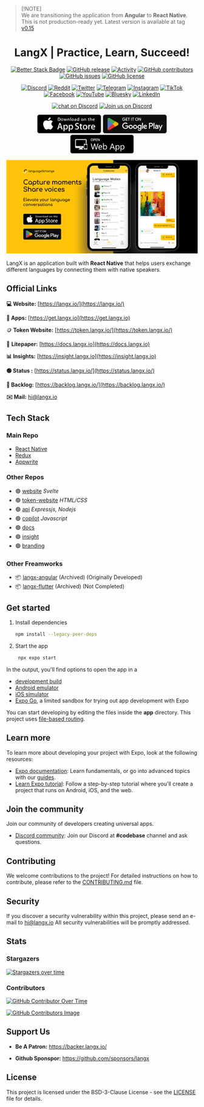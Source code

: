 > [!NOTE]\
> We are transitioning the application from **Angular** to **React Native**. This is not production-ready yet. Latest version is available at tag [v0.15](https://github.com/langx/langx/releases/tag/v0.15)

 <h1 align="center"> LangX | Practice, Learn, Succeed! </h1>
<p align="center">
  <a href="https://status.langx.io/" target="_blank"><img src="https://uptime.betterstack.com/status-badges/v1/monitor/vrew.svg" alt="Better Stack Badge"></a>
  <a href="https://github.com/langx/langx/releases" target="_blank"><img src="https://img.shields.io/github/release/langx/langx.svg" alt="GitHub release"></a>
  <a href="https://github.com/badges/langx/langx" target="_blank"><img src="https://img.shields.io/github/commit-activity/m/langx/langx" alt="Activity"></a>
  <a href="https://github.com/langx/langx/graphs/contributors" target="_blank"><img src="https://img.shields.io/github/contributors/langx/langx.svg" alt="GitHub contributors"></a>
  <a href="https://github.com/langx/langx/issues" target="_blank"><img src="https://img.shields.io/github/issues/langx/langx.svg" alt="GitHub issues"></a>
  <a href="https://github.com/langx/langx/blob/main/LICENSE" target="_blank"><img src="https://img.shields.io/github/license/langx/langx.svg" alt="GitHub license"></a>
</p>
<p align="center">
  <a href="https://discord.langx.io" target="_blank"><img src="https://img.shields.io/badge/-Discord-5865F2?style=flat&logo=discord&logoColor=white" alt="Discord"></a>
  <a href="https://reddit.com/r/langx" target="_blank"><img src="https://img.shields.io/badge/-Reddit-FF5700?style=flat&logo=reddit&logoColor=white" alt="Reddit"></a>
  <a href="https://x.com/langx_io" target="_blank"><img src="https://img.shields.io/badge/-Twitter-1DA1F2?style=flat&logo=twitter&logoColor=white" alt="Twitter"></a>
  <a href="https://t.me/langxapp" target="_blank"><img src="https://img.shields.io/badge/-Telegram-2CA5E0?style=flat&logo=telegram&logoColor=white" alt="Telegram"></a>
  <a href="https://instagram.com/langxapp" target="_blank"><img src="https://img.shields.io/badge/-Instagram-E4405F?style=flat&logo=instagram&logoColor=white" alt="Instagram"></a>
  <a href="https://tiktok.com/@langxapp" target="_blank"><img src="https://img.shields.io/badge/-TikTok-000000?style=flat&logo=tiktok&logoColor=white" alt="TikTok"></a>
  <a href="https://www.facebook.com/langxapp" target="_blank"><img src="https://img.shields.io/badge/-Facebook-1877F2?style=flat&logo=facebook&logoColor=white" alt="Facebook"></a>
  <a href="https://www.youtube.com/@langxapp" target="_blank"><img src="https://img.shields.io/badge/-YouTube-FF0000?style=flat&logo=youtube&logoColor=white" alt="YouTube"></a>
  <a href="https://bsky.app/profile/langx.io" target="_blank"><img src="https://img.shields.io/badge/-Bluesky-1DA1F2?style=flat&logo=bluesky&logoColor=white" alt="Bluesky"></a>
  <a href="https://www.linkedin.com/products/new-chapter-technology-limited-liability-company-languagexchange-practice-learn-succeed/" target="_blank"><img src="https://img.shields.io/badge/-LinkedIn-0077B5?style=flat&logo=linkedin&logoColor=white" alt="LinkedIn"></a>
</p>
<p align="center">
  <a href="https://discord.langx.io" target="_blank"><img src="https://img.shields.io/discord/1211339989967970375?logo=discord" alt="chat on Discord"></a>
  <a href="https://discord.langx.io" target="_blank"><img src="https://dcbadge.vercel.app/api/server/2D3jW2YDgS?style=flat" alt="Join us on Discord"></a>
</p>
<p align="center">
  <a href='https://apps.apple.com/app/languagexchange/id6474187141' target='_blank'><img src="https://github.com/langx/.github/blob/main/assets/ios.png" height="50"></a>
  <a href='https://play.google.com/store/apps/details?id=tech.newchapter.languageXchange' target='_blank'><img src="https://github.com/langx/.github/blob/main/assets/android.png" height="50"></a>
  <a href='https://app.langx.io' target='_blank'><img src="https://github.com/langx/.github/blob/main/assets/pwa.png" height="50"></a>
</p>
<p align="center">
  <a href="https://langx.io" target="_blank">
  <img alt="Featured Image" src="https://github.com/langx/.github/blob/main/assets/featured_image.png" />
  </a>
</p>

LangX is an application built with **React Native** that helps users exchange different languages by connecting them with native speakers.

## Official Links

**:computer: Website:** [https://langx.io/](https://langx.io/)

**:calling: Apps:** [https://get.langx.io](https://get.langx.io)

:coin: **Token Website:** [https://token.langx.io/](https://token.langx.io/)

:scroll: **Litepaper:** [https://docs.langx.io](https://docs.langx.io)

**:bar_chart: Insights:** [https://insight.langx.io](https://insight.langx.io)

**:green_circle: Status :** [https://status.langx.io/](https://status.langx.io/)

**:wrench: Backlog:** [https://backlog.langx.io/](https://backlog.langx.io/)

**:envelope: Mail:** [hi@langx.io](mailto:hi@langx.io)

## Tech Stack

### Main Repo

- [React Native](https://reactnative.dev/)
- [Redux](https://redux.js.org/)
- [Appwrite](https://appwrite.io/)

### Other Repos

- 🟢 [website](https://github.com/langx/website) _Svelte_
- 🟢 [token-website](https://github.com/langx/token-website) _HTML/CSS_
- 🟢 [api](https://github.com/langx/token-api) _Expressjs, Nodejs_
- 🟢 [copilot](https://github.com/langx/copilot) _Javascript_
- 🟢 [docs](https://github.com/langx/docs)
- 🟢 [insight](https://github.com/langx/insight)
- 🟢 [branding](https://github.com/langx/branding)

### Other Freamworks

- 📦️ [langx-angular](https://github.com/langx/langx-angular) (Archived) (Originally Developed)
- 📦️ [langx-flutter](https://github.com/langx/langx-flutter) (Archived) (Not Completed)

## Get started

1. Install dependencies

   ```bash
   npm install --legacy-peer-deps
   ```

2. Start the app

   ```bash
    npx expo start
   ```

In the output, you'll find options to open the app in a

- [development build](https://docs.expo.dev/develop/development-builds/introduction/)
- [Android emulator](https://docs.expo.dev/workflow/android-studio-emulator/)
- [iOS simulator](https://docs.expo.dev/workflow/ios-simulator/)
- [Expo Go](https://expo.dev/go), a limited sandbox for trying out app development with Expo

You can start developing by editing the files inside the **app** directory. This project uses [file-based routing](https://docs.expo.dev/router/introduction).

## Learn more

To learn more about developing your project with Expo, look at the following resources:

- [Expo documentation](https://docs.expo.dev/): Learn fundamentals, or go into advanced topics with our [guides](https://docs.expo.dev/guides).
- [Learn Expo tutorial](https://docs.expo.dev/tutorial/introduction/): Follow a step-by-step tutorial where you'll create a project that runs on Android, iOS, and the web.

## Join the community

Join our community of developers creating universal apps.

- [Discord community](https://discord.langx.io): Join our Discord at **#codebase** channel and ask questions.

<!-- ### Cloud Functions

To push Appwrite Cloud Functions, follow these steps:

1. Make sure you have the Appwrite CLI installed on your machine. If you don't have it installed, you can install it using the command `npm install -g appwrite`
2. Navigate to the root directory of your Appwrite project using the command line.
3. Run the command `appwrite login` to log in to your Appwrite account.
4. Run the command `appwrite functions create` to initialize the Appwrite Cloud Functions in your project.
5. Follow the prompts to select your Appwrite project and choose the language you want to use for your functions.
6. Once the initialization is complete, you can check Cloud Functions code in the `appwrite/functions/index.js` file (if you're using JavaScript) or you can convert `appwrite/functions/index.js` to `appwrite/functions/index.ts` file (if you're using TypeScript).
7. Once you've written your Cloud Functions code, run the command `appwrite functions deploy` to deploy your functions to Appwrite.
8. Go to database function console and make sure that right permissions you set for related function.

That's it! You should now be able to push your Appwrite Cloud Functions to Appwrite and use them in your app. If you encounter any issues during the process, please refer to the Appwrite documentation or open an issue on the Appwrite GitHub repository.

## Deep Linking

Deep linking is a technique that allows an app to be opened to a specific UI or state, using a URL. This is useful for a variety of reasons, such as driving user engagement from web to app, or simply providing a better user experience.

### Android Deep Linking

1. Create a `/src/.well-known` directory in your project's `src` directory.

2. Inside the `/src/.well-known` directory, create a file named `assetlinks.json`

3. In the `assestslinks.json` file, add the following code to it:

```json
[
  {
    "relation": ["delegate_permission/common.handle_all_urls"],
    "target": {
      "namespace": "android_app",
      "package_name": "com.example.yourapp",
      "sha256_cert_fingerprints": ["14:6D:E9:..."]
    }
  }
]
```

Replace `com.example.yourapp` with your app's package name and replace `14:6D:E9:...` with the SHA-256 fingerprint of your app's signing certificate.

4. Add the `/src/.well-known` directory to the `assets` array in your `angular.json` file.

```json
"assets": [
  "src/favicon.ico",
  "src/assets",
  {
    "glob": "**/*",
    "input": "src/.well-known",
    "output": "/.well-known"
  }
]
```

5. Rebuild your project.

### iOS Universal Links

1. Create a `/src/.well-known` directory in your project's `src` directory.

2. Inside the `/src/.well-known` directory, create a file named `apple-app-site-association`

3. In the `apple-app-site-association` file, add the following code to it:

```json
{
  "applinks": {
    "apps": [],
    "details": [
      {
        "appID": "TEAM_ID.BUNDLE_ID",
        "paths": ["*"]
      }
    ]
  }
}
```

Replace `TEAM_ID.BUNDLE_ID` with your app's Team ID and Bundle ID.

4. Add the `/src/.well-known` directory to the `assets` array in your `angular.json` file.

```json
"assets": [
  "src/favicon.ico",
  "src/assets",
  {
    "glob": "**/*",
    "input": "src/.well-known",
    "output": "/.well-known"
  }
]
```

5. Rebuild your project.

After following these steps, your Angular app should be set up to handle deep links on both Android and iOS devices.

For more information: https://capacitorjs.com/docs/guides/deep-links

## Firebase Messaging Service Worker

In your project, you need to create a file named `src/firebase-messaging-sw.js`. This file will be responsible for handling Firebase messaging in the service worker.

Here's a breakdown of the code in this file:

```js
// Give the service worker access to Firebase Messaging.
// Note that you can only use Firebase Messaging here. Other Firebase libraries
// are not available in the service worker.
importScripts("https://www.gstatic.com/firebasejs/8.10.1/firebase-app.js");
importScripts("https://www.gstatic.com/firebasejs/8.10.1/firebase-messaging.js");

// Initialize the Firebase app in the service worker by passing in
// your app's Firebase config object.
// https://firebase.google.com/docs/web/setup#config-object
const firebaseApp = initializeApp({
  apiKey: "xxxxxxxxxxxxxxxxxxxxxxxxxxxxxxxxxxxxxx",
  authDomain: "xxxxxxxxxxxxxxxxxxxxxxxxxxxxxxxxxxxx",
  projectId: "xxxxxxxxxxxxxxxxxx",
  storageBucket: "xxxxxxxxxxxxxxxxxxxxxxxxxxxxxxxxx",
  messagingSenderId: "xxxxxxxxxxxx",
  appId: "x:xxxxxxxxxxxx:web:xxxxxxxxxxxxxxxxxxxx",
});

// Retrieve an instance of Firebase Messaging so that it can handle background
// messages.
const messaging = firebase.messaging();
```

This code initializes your Firebase application with your Firebase configuration. Replace the "xxxxxxx" with your actual Firebase configuration values.

This line retrieves an instance of Firebase Messaging so that it can handle background messages. -->

## Contributing

We welcome contributions to the project! For detailed instructions on how to contribute, please refer to the [CONTRIBUTING.md](CONTRIBUTING.md) file.

## Security

If you discover a security vulnerability within this project, please send an e-mail to [hi@langx.io](mailto:hi@langx.io) All security vulnerabilities will be promptly addressed.

<!--
### Paths

- `android/app/google-services.json`

- `ios/App/App/GoogleService-info.plist`

### Google Services

#### GoogleService-info.plist and google-services.json

`google-services.json` is a configuration file that contains information about a Firebase project, such as the project's API key, database URL, and storage bucket. It is used by Android apps to connect to Firebase services, such as Firebase Authentication, Firebase Realtime Database, and Firebase Cloud Messaging.

The content of the Firebase config or object can be considered as public, including the app's platform-specific ID (Apple bundle ID or Android package name) and the Firebase project-specific values, like the API Key, project ID, Realtime Database URL, and Cloud Storage bucket name. Given this, use Firebase Security Rules to protect your data and files in Realtime Database, Cloud Firestore, and Cloud Storage.

`GoogleService-info.plist` is a configuration file that contains information about a Firebase project, such as the project's API key, database URL, and storage bucket. It is used by iOS apps to connect to Firebase services, such as Firebase Authentication, Firebase Realtime Database, and Firebase Cloud Messaging.

To secure the `GoogleService-info.plist` file, you can ensure that it is not publicly accessible. This can be done by adding the file to your app's .gitignore file to prevent it from being committed to your repository. Additionally, you can use Firebase Security Rules to restrict access to your Firebase project's resources, such as the Realtime Database and Cloud Storage, to only authorized users.

It is also important to keep your Firebase project's API key and other sensitive information secure. You can use a password manager to securely store your API key and other credentials, and avoid hardcoding them in your app's code.

For more information on how to secure your Firebase project, please refer to the following resources:

- [Config Files Objects](https://firebase.google.com/docs/projects/learn-more#config-files-objects) -->

## Stats

### Stargazers

[![Stargazers over time](https://starchart.cc/langx/langx.svg?variant=adaptive)](https://github.com/langx/langx/stargazers)

### Contributors

[![GitHub Contributor Over Time](https://contributor-overtime-api.git-contributor.com/contributors-svg?chart=contributorOverTime&repo=langx/langx)](https://github.com/langx/langx/graphs/contributors)

[![GitHub Contributors Image](https://contrib.rocks/image?repo=langx/langx)](https://github.com/langx/langx/graphs/contributors)

## Support Us

- **Be A Patron:** https://backer.langx.io/

- **Github Sponspor:** https://github.com/sponsors/langx

## License

This project is licensed under the BSD-3-Clause License - see the [LICENSE](./LICENSE) file for details.
